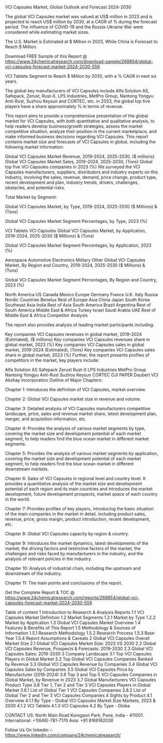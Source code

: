 VCI Capsules Market, Global Outlook and Forecast 2024-2030

The global VCI Capsules market was valued at US$ million in 2023 and is projected to reach US$ million by 2030, at a CAGR of % during the forecast period. The influence of COVID-19 and the Russia-Ukraine War were considered while estimating market sizes.

The U.S. Market is Estimated at $ Million in 2023, While China is Forecast to Reach $ Million.

Download FREE Sample of this Report @ https://www.24chemicalresearch.com/download-sample/268854/global-vci-capsules-forecast-market-2024-2030-559

VCI Tablets Segment to Reach $ Million by 2030, with a % CAGR in next six years.

The global key manufacturers of VCI Capsules include Alfa Solution AS, Safepack, Zerust, Rust-X, LPS Industries, MetPro Group, Nantong Yongyu Anti-Rust, Suzhou Keysun and CORTEC, etc. in 2023, the global top five players have a share approximately % in terms of revenue.

This report aims to provide a comprehensive presentation of the global market for VCI Capsules, with both quantitative and qualitative analysis, to help readers develop business/growth strategies, assess the market competitive situation, analyze their position in the current marketplace, and make informed business decisions regarding VCI Capsules. This report contains market size and forecasts of VCI Capsules in global, including the following market information:

Global VCI Capsules Market Revenue, 2019-2024, 2025-2030, ($ millions)
Global VCI Capsules Market Sales, 2019-2024, 2025-2030, (Tons)
Global top five VCI Capsules companies in 2023 (%)
We surveyed the VCI Capsules manufacturers, suppliers, distributors and industry experts on this industry, involving the sales, revenue, demand, price change, product type, recent development and plan, industry trends, drivers, challenges, obstacles, and potential risks.

Total Market by Segment:

Global VCI Capsules Market, by Type, 2019-2024, 2025-2030 ($ Millions) & (Tons)

Global VCI Capsules Market Segment Percentages, by Type, 2023 (%)

VCI Tablets
VCI Capsules
Global VCI Capsules Market, by Application, 2019-2024, 2025-2030 ($ Millions) & (Tons)

Global VCI Capsules Market Segment Percentages, by Application, 2023 (%)

Aerospace
Automotive
Electronics
Military
Other
Global VCI Capsules Market, By Region and Country, 2019-2024, 2025-2030 ($ Millions) & (Tons)

Global VCI Capsules Market Segment Percentages, By Region and Country, 2023 (%)

North America
US
Canada
Mexico
Europe
Germany
France
U.K.
Italy
Russia
Nordic Countries
Benelux
Rest of Europe
Asia
China
Japan
South Korea
Southeast Asia
India
Rest of Asia
South America
Brazil
Argentina
Rest of South America
Middle East & Africa
Turkey
Israel
Saudi Arabia
UAE
Rest of Middle East & Africa
Competitor Analysis

The report also provides analysis of leading market participants including:

Key companies VCI Capsules revenues in global market, 2019-2024 (Estimated), ($ millions)
Key companies VCI Capsules revenues share in global market, 2023 (%)
Key companies VCI Capsules sales in global market, 2019-2024 (Estimated), (Tons)
Key companies VCI Capsules sales share in global market, 2023 (%)
Further, the report presents profiles of competitors in the market, key players include:

Alfa Solution AS
Safepack
Zerust
Rust-X
LPS Industries
MetPro Group
Nantong Yongyu Anti-Rust
Suzhou Keysun
CORTEC
OJI PAPER
Daubert VCI
Akshay Incorporation
Outline of Major Chapters:

Chapter 1: Introduces the definition of VCI Capsules, market overview.

Chapter 2: Global VCI Capsules market size in revenue and volume.

Chapter 3: Detailed analysis of VCI Capsules manufacturers competitive landscape, price, sales and revenue market share, latest development plan, merger, and acquisition information, etc.

Chapter 4: Provides the analysis of various market segments by type, covering the market size and development potential of each market segment, to help readers find the blue ocean market in different market segments.

Chapter 5: Provides the analysis of various market segments by application, covering the market size and development potential of each market segment, to help readers find the blue ocean market in different downstream markets.

Chapter 6: Sales of VCI Capsules in regional level and country level. It provides a quantitative analysis of the market size and development potential of each region and its main countries and introduces the market development, future development prospects, market space of each country in the world.

Chapter 7: Provides profiles of key players, introducing the basic situation of the main companies in the market in detail, including product sales, revenue, price, gross margin, product introduction, recent development, etc.

Chapter 8: Global VCI Capsules capacity by region & country.

Chapter 9: Introduces the market dynamics, latest developments of the market, the driving factors and restrictive factors of the market, the challenges and risks faced by manufacturers in the industry, and the analysis of relevant policies in the industry.

Chapter 10: Analysis of industrial chain, including the upstream and downstream of the industry.

Chapter 11: The main points and conclusions of the report.

Get the Complete Report & TOC @ https://www.24chemicalresearch.com/reports/268854/global-vci-capsules-forecast-market-2024-2030-559

Table of content
1 Introduction to Research & Analysis Reports
1.1 VCI Capsules Market Definition
1.2 Market Segments
1.2.1 Market by Type
1.2.2 Market by Application
1.3 Global VCI Capsules Market Overview
1.4 Features & Benefits of This Report
1.5 Methodology & Sources of Information
1.5.1 Research Methodology
1.5.2 Research Process
1.5.3 Base Year
1.5.4 Report Assumptions & Caveats
2 Global VCI Capsules Overall Market Size
2.1 Global VCI Capsules Market Size: 2023 VS 2030
2.2 Global VCI Capsules Revenue, Prospects & Forecasts: 2019-2030
2.3 Global VCI Capsules Sales: 2019-2030
3 Company Landscape
3.1 Top VCI Capsules Players in Global Market
3.2 Top Global VCI Capsules Companies Ranked by Revenue
3.3 Global VCI Capsules Revenue by Companies
3.4 Global VCI Capsules Sales by Companies
3.5 Global VCI Capsules Price by Manufacturer (2019-2024)
3.6 Top 3 and Top 5 VCI Capsules Companies in Global Market, by Revenue in 2023
3.7 Global Manufacturers VCI Capsules Product Type
3.8 Tier 1, Tier 2 and Tier 3 VCI Capsules Players in Global Market
3.8.1 List of Global Tier 1 VCI Capsules Companies
3.8.2 List of Global Tier 2 and Tier 3 VCI Capsules Companies
4 Sights by Product
4.1 Overview
4.1.1 By Type - Global VCI Capsules Market Size Markets, 2023 & 2030
4.1.2 VCI Tablets
4.1.3 VCI Capsules
4.2 By Type - Globa

CONTACT US:
North Main Road Koregaon Park, Pune, India - 411001.
International: +1(646)-781-7170
Asia: +91 9169162030

Follow Us On linkedin :- https://www.linkedin.com/company/24chemicalresearch/
